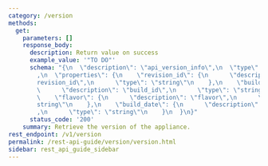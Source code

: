 ```yaml
---
category: /version
methods:
  get:
    parameters: []
    response_body:
      description: Return value on success
      example_value: '"TO DO"'
      schema: "{\n  \"description\": \"api_version_info\",\n  \"type\": \"object\"\
        ,\n  \"properties\": {\n    \"revision_id\": {\n      \"description\": \"\
        revision_id\",\n      \"type\": \"string\"\n    },\n    \"build_id\": {\n\
        \      \"description\": \"build_id\",\n      \"type\": \"string\"\n    },\n\
        \    \"flavor\": {\n      \"description\": \"flavor\",\n      \"type\": \"\
        string\"\n    },\n    \"build_date\": {\n      \"description\": \"build_date\"\
        ,\n      \"type\": \"string\"\n    }\n  }\n}"
      status_code: '200'
    summary: Retrieve the version of the appliance.
rest_endpoint: /v1/version
permalink: /rest-api-guide/version/version.html
sidebar: rest_api_guide_sidebar
---
```

